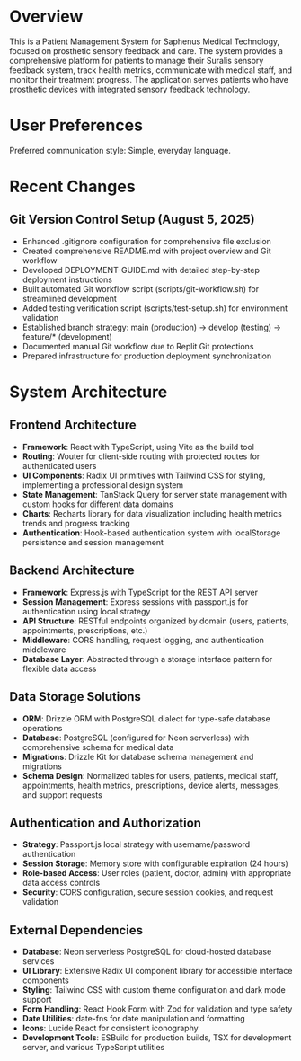 # Overview

This is a Patient Management System for Saphenus Medical Technology, focused on prosthetic sensory feedback and care. The system provides a comprehensive platform for patients to manage their Suralis sensory feedback system, track health metrics, communicate with medical staff, and monitor their treatment progress. The application serves patients who have prosthetic devices with integrated sensory feedback technology.

# User Preferences

Preferred communication style: Simple, everyday language.

# Recent Changes

## Git Version Control Setup (August 5, 2025)
- Enhanced .gitignore configuration for comprehensive file exclusion
- Created comprehensive README.md with project overview and Git workflow
- Developed DEPLOYMENT-GUIDE.md with detailed step-by-step deployment instructions
- Built automated Git workflow script (scripts/git-workflow.sh) for streamlined development
- Added testing verification script (scripts/test-setup.sh) for environment validation
- Established branch strategy: main (production) -> develop (testing) -> feature/* (development)
- Documented manual Git workflow due to Replit Git protections
- Prepared infrastructure for production deployment synchronization

# System Architecture

## Frontend Architecture
- **Framework**: React with TypeScript, using Vite as the build tool
- **Routing**: Wouter for client-side routing with protected routes for authenticated users
- **UI Components**: Radix UI primitives with Tailwind CSS for styling, implementing a professional design system
- **State Management**: TanStack Query for server state management with custom hooks for different data domains
- **Charts**: Recharts library for data visualization including health metrics trends and progress tracking
- **Authentication**: Hook-based authentication system with localStorage persistence and session management

## Backend Architecture
- **Framework**: Express.js with TypeScript for the REST API server
- **Session Management**: Express sessions with passport.js for authentication using local strategy
- **API Structure**: RESTful endpoints organized by domain (users, patients, appointments, prescriptions, etc.)
- **Middleware**: CORS handling, request logging, and authentication middleware
- **Database Layer**: Abstracted through a storage interface pattern for flexible data access

## Data Storage Solutions
- **ORM**: Drizzle ORM with PostgreSQL dialect for type-safe database operations
- **Database**: PostgreSQL (configured for Neon serverless) with comprehensive schema for medical data
- **Migrations**: Drizzle Kit for database schema management and migrations
- **Schema Design**: Normalized tables for users, patients, medical staff, appointments, health metrics, prescriptions, device alerts, messages, and support requests

## Authentication and Authorization
- **Strategy**: Passport.js local strategy with username/password authentication
- **Session Storage**: Memory store with configurable expiration (24 hours)
- **Role-based Access**: User roles (patient, doctor, admin) with appropriate data access controls
- **Security**: CORS configuration, secure session cookies, and request validation

## External Dependencies
- **Database**: Neon serverless PostgreSQL for cloud-hosted database services
- **UI Library**: Extensive Radix UI component library for accessible interface components
- **Styling**: Tailwind CSS with custom theme configuration and dark mode support
- **Form Handling**: React Hook Form with Zod for validation and type safety
- **Date Utilities**: date-fns for date manipulation and formatting
- **Icons**: Lucide React for consistent iconography
- **Development Tools**: ESBuild for production builds, TSX for development server, and various TypeScript utilities